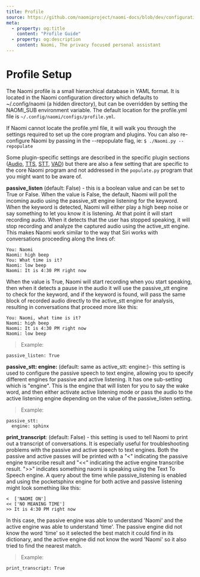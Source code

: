 ```yaml
---
title: Profile
source: https://github.com/naomiproject/naomi-docs/blob/dev/configuration/profile.md
meta:
  - property: og:title
    content: "Profile Guide"
  - property: og:description
    content: Naomi, The privacy focused personal assistant
---
```


# Profile Setup

The Naomi profile is a small hierarchical database in YAML format. It is located in the Naomi configuration directory which defaults to ~/.config/naomi (a hidden directory), but can be overridden by setting the NAOMI_SUB environment variable. The default location for the profile.yml file is `~/.config/naomi/configs/profile.yml`.

If Naomi cannot locate the profile.yml file, it will walk you through the settings required to set up the core program and plugins. You can also re-configure Naomi by passing in the --repopulate flag, ie: `$ ./Naomi.py --repopulate`

Some plugin-specific settings are described in the specific plugin sections ([Audio](audio.html), [TTS](tts.html), [STT](stt.html), [VAD](vad.html)) but there are also a few setting that are specific to the core Naomi program and not addressed in the `populate.py` program that you might want to be aware of.

**passive_listen** (default: False) - this is a boolean value and can be set to True or False. 
When the value is False, the default, Naomi will poll the incoming audio using the passive_stt engine listening for the keyword. When the keyword is detected, Naomi will either play a high beep noise or say something to let you know it is listening. At that point it will start recording audio. When it detects that the user has stopped speaking, it will stop recording and analyze the captured audio using the active_stt engine. This makes Naomi work similar to the way that Siri works with conversations proceeding along the lines of:
```
You: Naomi
Naomi: high beep
You: What time is it?
Naomi: low beep
Naomi: It is 4:30 PM right now
```
When the value is True, Naomi will start recording when you start speaking, then when it detects a pause in the audio it will use the passive_stt engine to check for the keyword, and if the keyword is found, will pass the same block of recorded audio directly to the active_stt engine for analysis, resulting in conversations that proceed more like this:
```
You: Naomi, what time is it?
Naomi: high beep
Naomi: It is 4:30 PM right now
Naomi: low beep
```
> Example:
```shell
passive_listen: True
```

**passive_stt: engine:** (default: same as active_stt: engine:)- this setting is used to configure the passive speech to text engine, allowing you to specify different engines for passive and active listening. It has one sub-setting which is "engine". This is the engine that will listen for you to say the wake word, and then either activate active listening mode or pass the audio to the active listening engine depending on the value of the passive_listen setting.

> Example:
```shell
passive_stt:
  engine: sphinx
```

**print_transcript**: (default: False) - this setting is used to tell Naomi to print out a transcript of conversations. It is especially useful for troubleshooting problems with the passive and active speech to text engines. Both the passive and active passes will be printed with a "<" indicating the passive engine transcribe result and "<<" indicating the active engine transcribe result. ">>" indicates something naomi is speaking using the Text To Speech engine. A query about the time while passive_listening is enabled and using the pocketsphinx engine for both active and passive listening might look something like this:
```
<  ['NAOMI ON']
<< ['NO MEANING TIME']
>> It is 4:30 PM right now
```
In this case, the passive engine was able to understand 'Naomi' and the active engine was able to understand 'time'. The passive engine did not know the word 'time' so it selected the best match it could find in its dictionary, and the active engine did not know the word 'Naomi' so it also tried to find the nearest match.

> Example:
```shell
print_transcript: True
```

<DocPreviousVersions/>
<EditPageLink/>
